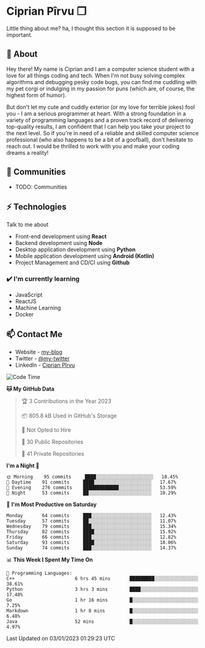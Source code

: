 # Ciprian Pîrvu ❐

Little thing about me? ha, I thought this section it is supposed to be important.

## 🧐 About

Hey there! My name is Ciprian and I am a computer science student with a love for all things coding and tech. When I'm not busy solving complex algorithms and debugging pesky code bugs, you can find me cuddling with my pet corgi or indulging in my passion for puns (which are, of course, the highest form of humor).

But don't let my cute and cuddly exterior (or my love for terrible jokes) fool you - I am a serious programmer at heart. With a strong foundation in a variety of programming languages and a proven track record of delivering top-quality results, I am confident that I can help you take your project to the next level. So if you're in need of a reliable and skilled computer science professional (who also happens to be a bit of a goofball), don't hesitate to reach out. I would be thrilled to work with you and make your coding dreams a reality!

## 👯 Communities

-   TODO: Communities

## ⚡ Technologies

Talk to me about

-   Front-end development using **React**
-   Backend development using **Node**
-   Desktop application development using **Python**
-   Mobile application development using **Android (Kotlin)**
-   Project Management and CD/CI using **Github**

### ✔️ I'm currently learning

-   JavaScript
-   ReactJS
-   Machine Learning
-   Docker

## 📫 Contact Me

-   Website - [my-blog]()
-   Twitter - [@my-twitter]()
-   LinkedIn - [Ciprian Pîrvu](https://www.linkedin.com/in/p%C3%AErvu-ciprian-cristian-4415991b1/)

<!--START_SECTION:waka-->
![Code Time](http://img.shields.io/badge/Code%20Time-1%2C452%20hrs%2053%20mins-blue)

**🐱 My GitHub Data** 

> 🏆 3 Contributions in the Year 2023
 > 
> 📦 805.8 kB Used in GitHub's Storage 
 > 
> 🚫 Not Opted to Hire
 > 
> 📜 30 Public Repositories 
 > 
> 🔑 41 Private Repositories  
 > 
**I'm a Night 🦉** 

```text
🌞 Morning    95 commits     ████░░░░░░░░░░░░░░░░░░░░░   18.45% 
🌆 Daytime    91 commits     ████░░░░░░░░░░░░░░░░░░░░░   17.67% 
🌃 Evening    276 commits    █████████████░░░░░░░░░░░░   53.59% 
🌙 Night      53 commits     ██░░░░░░░░░░░░░░░░░░░░░░░   10.29%

```
📅 **I'm Most Productive on Saturday** 

```text
Monday       64 commits     ███░░░░░░░░░░░░░░░░░░░░░░   12.43% 
Tuesday      57 commits     ██░░░░░░░░░░░░░░░░░░░░░░░   11.07% 
Wednesday    79 commits     ███░░░░░░░░░░░░░░░░░░░░░░   15.34% 
Thursday     82 commits     ████░░░░░░░░░░░░░░░░░░░░░   15.92% 
Friday       66 commits     ███░░░░░░░░░░░░░░░░░░░░░░   12.82% 
Saturday     93 commits     ████░░░░░░░░░░░░░░░░░░░░░   18.06% 
Sunday       74 commits     ███░░░░░░░░░░░░░░░░░░░░░░   14.37%

```


📊 **This Week I Spent My Time On** 

```text
💬 Programming Languages: 
C++                      6 hrs 45 mins       █████████░░░░░░░░░░░░░░░░   38.61% 
Python                   3 hrs 3 mins        ████░░░░░░░░░░░░░░░░░░░░░   17.48% 
Go                       1 hr 16 mins        █░░░░░░░░░░░░░░░░░░░░░░░░   7.25% 
Markdown                 1 hr 8 mins         █░░░░░░░░░░░░░░░░░░░░░░░░   6.48% 
Java                     52 mins             █░░░░░░░░░░░░░░░░░░░░░░░░   4.97%

```


 Last Updated on 03/01/2023 01:29:23 UTC
<!--END_SECTION:waka-->
